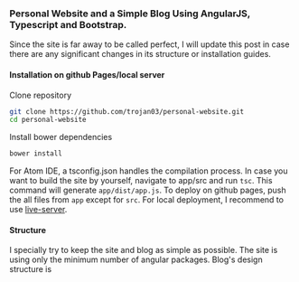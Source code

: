 ### Personal Website and a Simple Blog Using AngularJS, Typescript and Bootstrap.
Since the site is far away to be called perfect, I will update this post in case there are any significant changes in
its structure or installation guides.
#### Installation on github Pages/local server
Clone repository
```bash
git clone https://github.com/trojan03/personal-website.git
cd personal-website
```
Install bower dependencies  
```bash
bower install
```
For Atom IDE, a tsconfig.json handles the compilation process. In case you want to build the site by yourself, navigate to app/src and run `tsc`. This command will generate `app/dist/app.js`.
To deploy on github pages, push the all files from `app` except for `src`.
For local deployment, I recommend to use [live-server](https://github.com/tapio/live-server).
#### Structure
I specially try to keep the site and blog as simple as possible. The site is using only the minimum number of
angular packages.
Blog's design structure is
